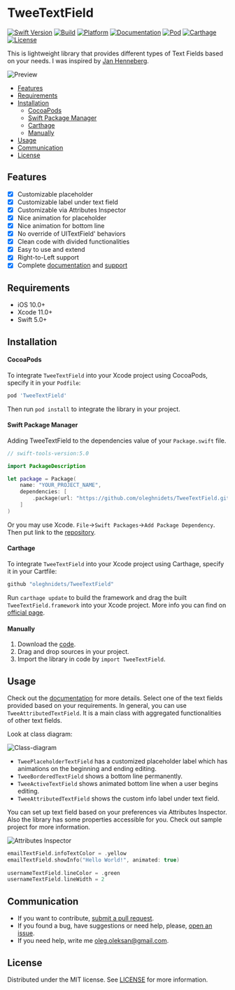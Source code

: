 # TweeTextField

[![Swift Version][swift-image]][swift-url]
[![Build][build-image]][build-url]
[![Platform][platform-image]][platform-url]
[![Documentation][docs-image]][docs-url]
[![Pod][pod-image]][pod-url]
[![Carthage][carthage-image]][carthage-url]
[![License][license-image]][license-url]


This is lightweight library that provides different types of Text Fields based on your needs. I was inspired by [Jan Henneberg](https://uimovement.com/ui/2524/input-field-help/). 

![Preview](/docs/tweetextfield-sample.gif)

- [Features](#features)
- [Requirements](#requirements)
- [Installation](#installation)
    - [CocoaPods](#cocoapods)
    - [Swift Package Manager](#swift-package-manager)
    - [Carthage](#carthage)
    - [Manually](#manually)
- [Usage](#usage)
- [Communication](#communication)
- [License](#license)

## Features

- [x] Customizable placeholder
- [x] Customizable label under text field
- [x] Customizable via Attributes Inspector
- [x] Nice animation for placeholder
- [x] Nice animation for bottom line
- [x] No override of UITextField' behaviors
- [x] Clean code with divided functionalities
- [x] Easy to use and extend
- [x] Right-to-Left support
- [x] Complete [documentation](https://oleghnidets.github.io/TweeTextField/) and [support](https://github.com/oleghnidets/TweeTextField/issues)

## Requirements

- iOS 10.0+
- Xcode 11.0+
- Swift 5.0+

## Installation 

#### CocoaPods
To integrate `TweeTextField` into your Xcode project using CocoaPods, specify it in your `Podfile`:

```ruby
pod 'TweeTextField'
```

Then run `pod install` to integrate the library in your project.

#### Swift Package Manager
Adding TweeTextField to the dependencies value of your `Package.swift` file.
```swift
// swift-tools-version:5.0

import PackageDescription

let package = Package(
    name: "YOUR_PROJECT_NAME",
    dependencies: [
        .package(url: "https://github.com/oleghnidets/TweeTextField.git", from: "1.6.1"),
    ]
)
```

Or you may use Xcode. `File`->`Swift Packages`->`Add Package Dependency`. Then put link to the [repository](https://github.com/oleghnidets/TweeTextField.git).

#### Carthage
To integrate `TweeTextField` into your Xcode project using Carthage, specify it in your Cartfile:
```ruby
github "oleghnidets/TweeTextField"
```

Run `carthage update` to build the framework and drag the built `TweeTextField.framework` into your Xcode project. More info you can find on [official page](https://github.com/Carthage/Carthage).


#### Manually
1. Download the [code](https://github.com/oleghnidets/TweeTextField/archive/master.zip).
2. Drag and drop sources in your project.
3. Import the library in code by `import TweeTextField`.

## Usage

Check out the [documentation](https://oleghnidets.github.io/TweeTextField/) for more details. 
Select one of the text fields provided based on your requirements. In general, you can use `TweeAttributedTextField`. It is a main class with aggregated functionalities of other text fields.

Look at class diagram:

![Class-diagram](/docs/class-diagram.png)

- `TweePlaceholderTextField` has a customized placeholder label which has animations on the beginning and ending editing.
- `TweeBorderedTextField` shows a bottom line permanently.
- `TweeActiveTextField` shows animated bottom line when a user begins editing.
- `TweeAttributedTextField` shows the custom info label under text field. 

You can set up text field based on your preferences via Attributes Inspector. Also the library has some properties accessible for you.
Check out sample project for more information.

![Attributes Inspector](/docs/attributes.png)

```swift
emailTextField.infoTextColor = .yellow
emailTextField.showInfo("Hello World!", animated: true)
		
usernameTextField.lineColor = .green
usernameTextField.lineWidth = 2
```

## Communication

- If you want to contribute, [submit a pull request](https://github.com/oleghnidets/TweeTextField/compare).
- If you found a bug, have suggestions or need help, please, [open an issue](https://github.com/oleghnidets/TweeTextField/issues/new).
- If you need help, write me oleg.oleksan@gmail.com.

## License
Distributed under the MIT license. See [LICENSE](https://github.com/oleghnidets/TweeTextField/blob/develop/LICENSE) for more information.


[swift-image]: https://img.shields.io/badge/swift-5.0-orange.svg
[swift-url]: https://swift.org/
[license-image]: https://img.shields.io/badge/License-MIT-blue.svg
[license-url]: LICENSE
[docs-image]: https://github.com/oleghnidets/TweeTextField/blob/master/docs/badge.svg
[docs-url]: https://oleghnidets.github.io/TweeTextField
[platform-image]: https://img.shields.io/badge/platform-ios-lightgrey.svg
[platform-url]: https://github.com/oleghnidets/TweeTextField
[pod-image]: https://img.shields.io/cocoapods/v/TweeTextField.svg
[pod-url]: http://cocoapods.org/
[carthage-image]: https://img.shields.io/badge/carthage-%E2%9C%93-orange.svg
[carthage-url]: https://github.com/Carthage/Carthage
[build-image]: https://travis-ci.org/oleghnidets/TweeTextField.svg?branch=master
[build-url]: https://travis-ci.org/oleghnidets/TweeTextField

